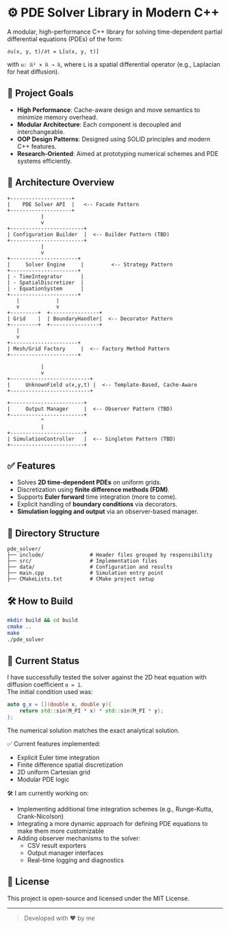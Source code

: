 # ⚙️ PDE Solver Library in Modern C++

A modular, high-performance C++ library for solving time-dependent partial differential equations (PDEs) of the form:

```
∂u(x, y, t)/∂t = L[u(x, y, t)]
```

with `u: ℝ² × ℝ → ℝ`, where `L` is a spatial differential operator (e.g., Laplacian for heat diffusion).

## 🧠 Project Goals

- **High Performance**: Cache-aware design and move semantics to minimize memory overhead.
- **Modular Architecture**: Each component is decoupled and interchangeable.
- **OOP Design Patterns**: Designed using SOLID principles and modern C++ features.
- **Research-Oriented**: Aimed at prototyping numerical schemes and PDE systems efficiently.

## 🧱 Architecture Overview

```
+--------------------+
|    PDE Solver API  |   <-- Facade Pattern
+--------------------+
           |
           v
+------------------------+
| Configuration Builder  |  <-- Builder Pattern (TBD)
+------------------------+
           |
           v
+----------------------+         
|     Solver Engine     |         <-- Strategy Pattern
+----------------------+         
| - TimeIntegrator      |         
| - SpatialDiscretizer  |
| - EquationSystem      |
+----------------------+
   |            |
   v            v
+---------+  +----------------+
| Grid    |  | BoundaryHandler|  <-- Decorator Pattern
+---------+  +----------------+
   |
   v
+----------------------+
| Mesh/Grid Factory     |  <-- Factory Method Pattern
+----------------------+

           |
           v
+--------------------------+
|     UnknownField u(x,y,t) |  <-- Template-Based, Cache-Aware
+--------------------------+

+------------------------+
|     Output Manager     |  <-- Observer Pattern (TBD)
+------------------------+
           ^
           |
+------------------------+
| SimulationController   |  <-- Singleton Pattern (TBD)
+------------------------+
```

## ✅ Features

- Solves **2D time-dependent PDEs** on uniform grids.
- Discretization using **finite difference methods (FDM)**.
- Supports **Euler forward** time integration (more to come).
- Explicit handling of **boundary conditions** via decorators.
- **Simulation logging and output** via an observer-based manager.

## 📂 Directory Structure

```
pde_solver/
├── include/               # Header files grouped by responsibility
├── src/                   # Implementation files
├── data/                  # Configuration and results
├── main.cpp               # Simulation entry point
├── CMakeLists.txt         # CMake project setup
```

## 🛠️ How to Build

```bash
mkdir build && cd build
cmake ..
make
./pde_solver
```

## 🚧 Current Status

I have successfully tested the solver against the 2D heat equation with diffusion coefficient `α = 1`.  
The initial condition used was:

```cpp
auto g_x = [](double x, double y){
    return std::sin(M_PI * x) * std::sin(M_PI * y);
};
```

The numerical solution matches the exact analytical solution.

✅ Current features implemented:
- Explicit Euler time integration
- Finite difference spatial discretization
- 2D uniform Cartesian grid
- Modular PDE logic

🛠️ I am currently working on:
- Implementing additional time integration schemes (e.g., Runge-Kutta, Crank-Nicolson)
- Integrating a more dynamic approach for defining PDE equations to make them more customizable
- Adding observer mechanisms to the solver:
  - CSV result exporters
  - Output manager interfaces
  - Real-time logging and diagnostics


## 📜 License

This project is open-source and licensed under the MIT License.

---

> Developed with ❤️ by me
